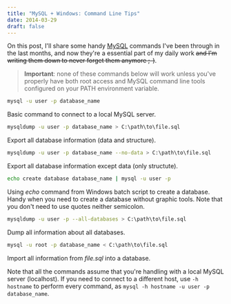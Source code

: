 ```yaml
---
title: "MySQL + Windows: Command Line Tips"
date: 2014-03-29
draft: false
---
```


On this post, I'll share some handy [MySQL](http://www.mysql.com/) commands I've been through in the last months, and now they're a essential part of my daily work ~~and I'm writing them down to never forget them anymore ;-)~~.

>**Important**: none of these commands below will work unless you've properly have both root access and MySQL command line tools configured on your PATH environment variable.

```sh
mysql -u user -p database_name
```
Basic command to connect to a local MySQL server.

```sh
mysqldump -u user -p database_name > C:\path\to\file.sql
```

Export all database information (data and structure).

```sh
mysqldump -u user -p database_name --no-data > C:\path\to\file.sql
```

Export all database information except data (only structute).

```sh
echo create database database_name | mysql -u user -p
```

Using *echo* command from Windows batch script to create a database. Handy when you need to create a database without graphic tools. Note that you don't need to use quotes neither semicolon.

```sh
mysqldump -u user -p --all-databases > C:\path\to\file.sql
```

Dump all information about all databases.

```sh
mysql -u root -p database_name < C:\path\to\file.sql
```

Import all information from *file.sql* into a database.

Note that all the commands assume that you're handling with a local MySQL server (localhost). If you need to connect to a different host, use `-h hostname` to perform every command, as `mysql -h hostname -u user -p database_name`.

